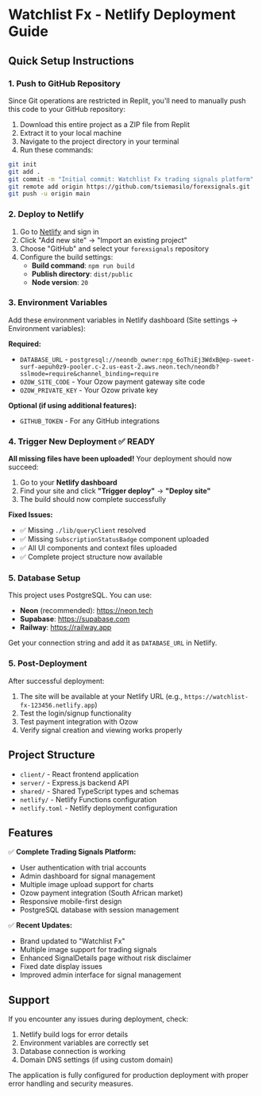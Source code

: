 # Watchlist Fx - Netlify Deployment Guide

## Quick Setup Instructions

### 1. Push to GitHub Repository
Since Git operations are restricted in Replit, you'll need to manually push this code to your GitHub repository:

1. Download this entire project as a ZIP file from Replit
2. Extract it to your local machine
3. Navigate to the project directory in your terminal
4. Run these commands:

```bash
git init
git add .
git commit -m "Initial commit: Watchlist Fx trading signals platform"
git remote add origin https://github.com/tsiemasilo/forexsignals.git
git push -u origin main
```

### 2. Deploy to Netlify

1. Go to [Netlify](https://netlify.com) and sign in
2. Click "Add new site" → "Import an existing project"
3. Choose "GitHub" and select your `forexsignals` repository
4. Configure the build settings:
   - **Build command**: `npm run build`
   - **Publish directory**: `dist/public`
   - **Node version**: `20`

### 3. Environment Variables

Add these environment variables in Netlify dashboard (Site settings → Environment variables):

**Required:**
- `DATABASE_URL` - `postgresql://neondb_owner:npg_6oThiEj3WdxB@ep-sweet-surf-aepuh0z9-pooler.c-2.us-east-2.aws.neon.tech/neondb?sslmode=require&channel_binding=require`
- `OZOW_SITE_CODE` - Your Ozow payment gateway site code
- `OZOW_PRIVATE_KEY` - Your Ozow private key

**Optional (if using additional features):**
- `GITHUB_TOKEN` - For any GitHub integrations

### 4. Trigger New Deployment ✅ READY

**All missing files have been uploaded!** Your deployment should now succeed:

1. Go to your **Netlify dashboard**
2. Find your site and click **"Trigger deploy"** → **"Deploy site"**
3. The build should now complete successfully

**Fixed Issues:**
- ✅ Missing `./lib/queryClient` resolved
- ✅ Missing `SubscriptionStatusBadge` component uploaded
- ✅ All UI components and context files uploaded
- ✅ Complete project structure now available

### 5. Database Setup

This project uses PostgreSQL. You can use:
- **Neon** (recommended): https://neon.tech
- **Supabase**: https://supabase.com
- **Railway**: https://railway.app

Get your connection string and add it as `DATABASE_URL` in Netlify.

### 5. Post-Deployment

After successful deployment:
1. The site will be available at your Netlify URL (e.g., `https://watchlist-fx-123456.netlify.app`)
2. Test the login/signup functionality
3. Test payment integration with Ozow
4. Verify signal creation and viewing works properly

## Project Structure

- `client/` - React frontend application
- `server/` - Express.js backend API
- `shared/` - Shared TypeScript types and schemas
- `netlify/` - Netlify Functions configuration
- `netlify.toml` - Netlify deployment configuration

## Features

✅ **Complete Trading Signals Platform:**
- User authentication with trial accounts
- Admin dashboard for signal management
- Multiple image upload support for charts
- Ozow payment integration (South African market)
- Responsive mobile-first design
- PostgreSQL database with session management

✅ **Recent Updates:**
- Brand updated to "Watchlist Fx"
- Multiple image support for trading signals
- Enhanced SignalDetails page without risk disclaimer
- Fixed date display issues
- Improved admin interface for signal management

## Support

If you encounter any issues during deployment, check:
1. Netlify build logs for error details
2. Environment variables are correctly set
3. Database connection is working
4. Domain DNS settings (if using custom domain)

The application is fully configured for production deployment with proper error handling and security measures.